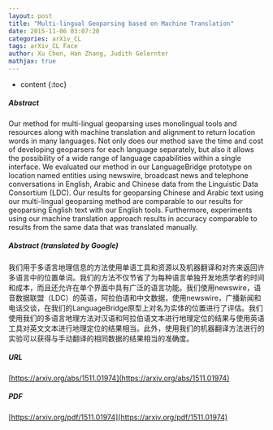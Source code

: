 ```yaml
---
layout: post
title: "Multi-lingual Geoparsing based on Machine Translation"
date: 2015-11-06 03:07:20
categories: arXiv_CL
tags: arXiv_CL Face
author: Xu Chen, Han Zhang, Judith Gelernter
mathjax: true
---
```


* content
{:toc}

##### Abstract
Our method for multi-lingual geoparsing uses monolingual tools and resources along with machine translation and alignment to return location words in many languages. Not only does our method save the time and cost of developing geoparsers for each language separately, but also it allows the possibility of a wide range of language capabilities within a single interface. We evaluated our method in our LanguageBridge prototype on location named entities using newswire, broadcast news and telephone conversations in English, Arabic and Chinese data from the Linguistic Data Consortium (LDC). Our results for geoparsing Chinese and Arabic text using our multi-lingual geoparsing method are comparable to our results for geoparsing English text with our English tools. Furthermore, experiments using our machine translation approach results in accuracy comparable to results from the same data that was translated manually.

##### Abstract (translated by Google)
我们用于多语言地理信息的方法使用单语工具和资源以及机器翻译和对齐来返回许多语言中的位置单词。我们的方法不仅节省了为每种语言单独开发地质学者的时间和成本，而且还允许在单个界面中具有广泛的语言功能。我们使用newswire，语音数据联盟（LDC）的英语，阿拉伯语和中文数据，使用newswire，广播新闻和电话交谈，在我们的LanguageBridge原型上对名为实体的位置进行了评估。我们使用我们的多语言地理方法对汉语和阿拉伯语文本进行地理定位的结果与使用英语工具对英文文本进行地理定位的结果相当。此外，使用我们的机器翻译方法进行的实验可以获得与手动翻译的相同数据的结果相当的准确度。

##### URL
[https://arxiv.org/abs/1511.01974](https://arxiv.org/abs/1511.01974)

##### PDF
[https://arxiv.org/pdf/1511.01974](https://arxiv.org/pdf/1511.01974)

